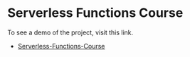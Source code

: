 # Serverless Functions Course

To see a demo of the project, visit this link.
- [Serverless-Functions-Course](https://serverless-functions-course.netlify.app/)
